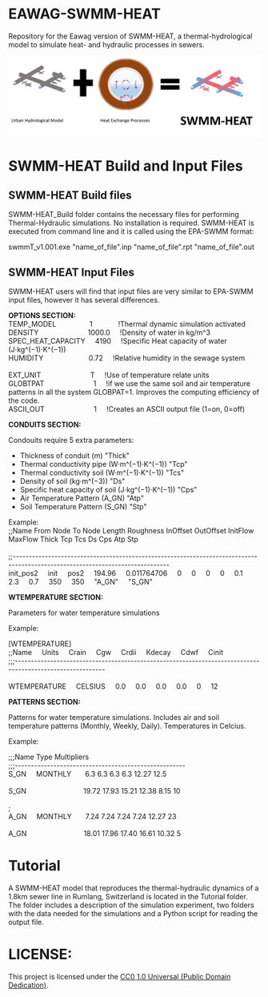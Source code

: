 # EAWAG-SWMM-HEAT
Repository for the Eawag version of SWMM-HEAT, a thermal-hydrological model to simulate heat- and hydraulic processes in sewers.

![Image of SWMM-HEAT](https://github.com/Eawag-SWW/EAWAG-SWMM-HEAT/blob/main/swmm_temp.png)

# SWMM-HEAT Build and Input Files

## SWMM-HEAT Build files

SWMM-HEAT_Build folder contains the necessary files for performing Thermal-Hydraulic simulations. No installation is required.
SWMM-HEAT is executed from command line and it is called 
using the EPA-SWMM format:

swmmT_v1.001.exe "name_of_file".inp "name_of_file".rpt "name_of_file".out

## SWMM-HEAT Input Files

SWMM-HEAT users will find that input files are very similar to EPA-SWMM input files, however it has several differences.

**OPTIONS SECTION:**  
TEMP_MODEL &nbsp; &nbsp; &nbsp; &nbsp; &nbsp; &nbsp; &nbsp; &nbsp; 1 &nbsp; &nbsp;  &nbsp; &nbsp;  &nbsp; &nbsp; !Thermal dynamic simulation activated  
DENSITY &nbsp; &nbsp; &nbsp;  &nbsp; &nbsp; &nbsp;  &nbsp; &nbsp; &nbsp;  &nbsp; &nbsp; &nbsp; 1000.0 &nbsp; &nbsp; !Density of water in kg/m^3  
SPEC_HEAT_CAPACITY &nbsp; &nbsp; 4190 &nbsp; &nbsp; !Specific Heat capacity of water (J·kg^(−1)·K^(−1))  
HUMIDITY &nbsp; &nbsp; &nbsp; &nbsp; &nbsp; &nbsp; &nbsp; &nbsp; &nbsp; &nbsp; &nbsp; 0.72 &nbsp; &nbsp; !Relative humidity in the sewage system   <br />	 										
EXT_UNIT &nbsp; &nbsp; &nbsp; &nbsp; &nbsp; &nbsp; &nbsp; &nbsp; &nbsp; &nbsp; &nbsp; &nbsp; T &nbsp; &nbsp; !Use of temperature relate units  
GLOBTPAT &nbsp; &nbsp; &nbsp; &nbsp; &nbsp; &nbsp; &nbsp; &nbsp; &nbsp; &nbsp; &nbsp; &nbsp; 1 &nbsp; &nbsp; !if we use the same soil and air temperature patterns in all the system GLOBPAT=1. Improves the computing efficiency of the code.  
ASCII_OUT &nbsp; &nbsp; &nbsp; &nbsp; &nbsp; &nbsp; &nbsp; &nbsp; &nbsp; &nbsp; &nbsp; &nbsp; 1 &nbsp; &nbsp; !Creates an ASCII output file  (1=on, 0=off)  

**CONDUITS SECTION:**

Condouits require 5 extra parameters:

* Thickness of conduit (m) "Thick"
* Thermal conductivity pipe (W·m^(−1)·K^(−1)) "Tcp"
* Thermal conductivity soil (W·m^(−1)·K^(−1)) "Tcs"
* Density of soil (kg·m^(−3)) "Ds"
* Specific heat capacity of soil (J·kg^(−1)·K^(−1)) "Cps"
* Air Temperature Pattern (A_GN) "Atp"
* Soil Temperature Pattern (S_GN) "Stp"

Example:   
;;Name           From Node        To Node          Length     Roughness  InOffset   OutOffset  InitFlow   MaxFlow    Thick Tcp Tcs Ds Cps Atp Stp 			 <br />				
;;------------------------------------------------------------------------------------------------------------------------------      <br />
init_pos2	&nbsp; &nbsp; init  &nbsp; &nbsp;        	pos2 &nbsp; &nbsp; 194.96 &nbsp; &nbsp;  0.011764706 &nbsp; &nbsp; 0	&nbsp; &nbsp; 0 &nbsp; &nbsp;	0	&nbsp; &nbsp; 0	&nbsp; &nbsp; 0.1	&nbsp; &nbsp; 2.3	&nbsp; &nbsp; 0.7	&nbsp; &nbsp; 350	&nbsp; &nbsp; 350   &nbsp; &nbsp; "A_GN"	&nbsp; &nbsp; "S_GN"                     <br />

**WTEMPERATURE SECTION:**

Parameters for water temperature simulations

Example:

[WTEMPERATURE]																
;;Name	&nbsp; &nbsp;  Units	&nbsp; &nbsp;   Crain 	&nbsp; &nbsp; Cgw  	&nbsp; &nbsp; Crdii 	&nbsp; &nbsp;   Kdecay  	&nbsp; &nbsp;    Cdwf 	&nbsp; &nbsp;   Cinit    <br />
;;;----------------------------------------------------------------------------------------------------------				<br />		
WTEMPERATURE &nbsp; &nbsp;   CELSIUS &nbsp; &nbsp;  0.0  &nbsp; &nbsp;    0.0   &nbsp; &nbsp;    0.0   &nbsp; &nbsp;   0.0     &nbsp; &nbsp;     0    &nbsp; &nbsp;       12 	

     
**PATTERNS SECTION:**

Patterns for water temperature simulations. Includes air and soil temperature patterns (Monthly, Weekly, Daily). Temperatures in Celcius.

Example:


;;;Name          	Type      	Multipliers	 <br />	
;;;-----------------------------------------------------	 <br />	
S_GN  &nbsp; &nbsp;         MONTHLY &nbsp; &nbsp; &nbsp;    6.3   6.3  6.3  6.3 12.27 12.5							 <br />										
S_GN    &nbsp; &nbsp; &nbsp; &nbsp; &nbsp; &nbsp; &nbsp;     &nbsp; &nbsp; &nbsp; &nbsp; &nbsp; &nbsp; &nbsp;             19.72 17.93 15.21 12.38 8.15  10 						 <br />											
;																 <br />	
A_GN    &nbsp; &nbsp;           MONTHLY &nbsp; &nbsp; &nbsp;    7.24 7.24  7.24  7.24 12.27 23						 <br />											
A_GN    &nbsp; &nbsp; &nbsp; &nbsp; &nbsp; &nbsp; &nbsp;  &nbsp; &nbsp; &nbsp; &nbsp; &nbsp; &nbsp; &nbsp;                    18.01 17.96 17.40 16.61 10.32 5		 <br />	



# Tutorial

A SWMM-HEAT model that reproduces the thermal-hydraulic dynamics of a 1.8km sewer line in Rumlang, Switzerland is located in the Tutorial folder. The folder includes a description of the simulation experiment, two folders with the data needed for the simulations and a Python script for reading the output file.


# LICENSE:

This project is licensed under the [CC0 1.0 Universal (Public Domain Dedication)](https://creativecommons.org/publicdomain/zero/1.0/).



